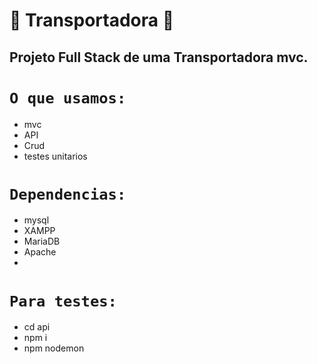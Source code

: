 # 🚚 Transportadora 🚚
## Projeto Full Stack de uma Transportadora mvc.

# `O que usamos:`
- mvc
- API
- Crud
- testes unitarios

# `Dependencias:`
- mysql
- XAMPP
- MariaDB
- Apache
- 
# `Para testes:`
- cd api
- npm i
- npm nodemon
